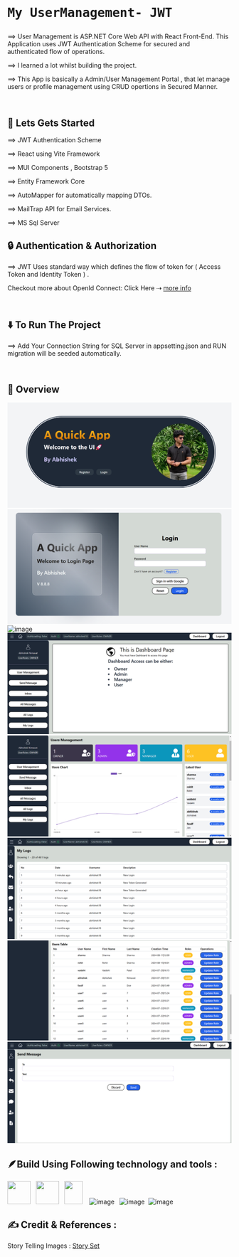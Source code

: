 # <pre>My UserManagement- JWT </pre>

⟹ User Management is ASP.NET Core Web API with React Front-End. This Application uses JWT Authentication Scheme for secured and authenticated flow of operations.

⟹ I learned a lot whilst building the project.

⟹ This App is basically a Admin/User Management Portal , that let manage users or profile management using CRUD opertions in Secured Manner.

<br>

## 🚀 Lets Gets Started

⟹ JWT Authentication Scheme

⟹ React using Vite Framework

⟹ MUI Components , Bootstrap 5

⟹ Entity Framework Core

⟹ AutoMapper for automatically mapping DTOs.

⟹ MailTrap API for Email Services.

⟹ MS Sql Server

## 🔒 Authentication & Authorization

⟹ JWT Uses standard way which defines the flow of token for ( Access Token and Identity Token ) .

Checkout more about OpenId Connect:
Click Here ⇢ <a href="https://jwt.io/introduction/">more info</a>

<br>

## ⬇️ To Run The Project

⟹ Add Your Connection String for SQL Server in appsetting.json and RUN migration will be seeded automatically.

<br>

## 🤖 Overview

![image](https://github.com/alphaabhi08/User-Management/blob/4e8de64fc19c4e8209139004da6b2c4c3884dfb2/01.png)
![image](https://github.com/alphaabhi08/User-Management/blob/4e8de64fc19c4e8209139004da6b2c4c3884dfb2/02.png)
![image](https://github.com/alphaabhi08/User-Management/blob/4e8de64fc19c4e8209139004da6b2c4c3884dfb2/3.png)
![image](https://github.com/alphaabhi08/User-Management/blob/4e8de64fc19c4e8209139004da6b2c4c3884dfb2/04.png)
![image](https://github.com/alphaabhi08/User-Management/blob/4e8de64fc19c4e8209139004da6b2c4c3884dfb2/05.png)
![image](https://github.com/alphaabhi08/User-Management/blob/4e8de64fc19c4e8209139004da6b2c4c3884dfb2/06.png)
![image](https://github.com/alphaabhi08/User-Management/blob/4e8de64fc19c4e8209139004da6b2c4c3884dfb2/07.png)
![image](https://github.com/alphaabhi08/User-Management/blob/4e8de64fc19c4e8209139004da6b2c4c3884dfb2/08.png)

## 🪶Build Using Following technology and tools :

<img src="https://upload.wikimedia.org/wikipedia/commons/7/7d/Microsoft_.NET_logo.svg" width="52px" height="52px"/> &nbsp; <img src="https://github.com/coherencez/tech-logos/blob/master/html5.png?raw=true" width="52px" height="52px"/> &nbsp; <img src="https://github.com/coherencez/tech-logos/blob/master/css3.png?raw=true" width="41px" height="52px"/>
&nbsp; &nbsp;![image](https://github.com/user-attachments/assets/99794e36-72d1-49fb-b988-12d95f9f8905)
&nbsp; ![image](https://github.com/user-attachments/assets/118c24fc-972c-442f-b33c-064a0889e5a0) &nbsp;![image](https://github.com/user-attachments/assets/48928088-da6c-4bdb-bc59-d4046c447eea)


## ✍️ Credit & References :

Story Telling Images : <a href="https://storyset.com/">Story Set</a>
